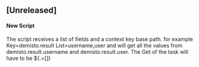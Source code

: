 ## [Unreleased]

#### New Script
The script receives a list of fields and a context key base path. for example Key=demisto.result List=username,user and will get all the values from demisto.result.username and demisto.result.user.
  The Get of the task will have to be ${.=[]}

